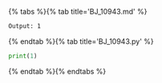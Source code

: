 {% tabs %}{% tab title='BJ_10943.md' %}

```txt
Output: 1
```

{% endtab %}{% tab title='BJ_10943.py' %}

```py
print(1)
```

{% endtab %}{% endtabs %}
